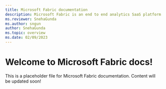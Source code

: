 ```yaml
---
title: Microsoft Fabric documentation
description: Microsoft Fabric is an end to end analytics SaaS platform. It unifies the capabilities of Power BI, Data warehouse, Data engineering, Data Factory, Data science, Real-time analytics, Business Intelligence, and many more.
ms.reviewer: SnehaGunda
ms.author: sngun
author: SnehaGunda
ms.topic: overview
ms.date: 02/09/2023
---
```


# Welcome to Microsoft Fabric docs!

This is a placeholder file for Microsoft Fabric documentation. Content will be updated soon!